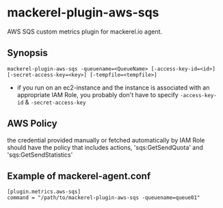 mackerel-plugin-aws-sqs
=================================

AWS SQS custom metrics plugin for mackerel.io agent.

## Synopsis

```shell
mackerel-plugin-aws-sqs -queuename=<QueueName> [-access-key-id=<id>] [-secret-access-key=<key>] [-tempfile=<tempfile>]
```
* if you run on an ec2-instance and the instance is associated with an appropriate IAM Role, you probably don't have to specify `-access-key-id` & `-secret-access-key`

## AWS Policy
the credential provided manually or fetched automatically by IAM Role should have the policy that includes actions, 'sqs:GetSendQuota' and 'sqs:GetSendStatistics'

## Example of mackerel-agent.conf
```
[plugin.metrics.aws-sqs]
command = "/path/to/mackerel-plugin-aws-sqs -queuename=queue01"
```
